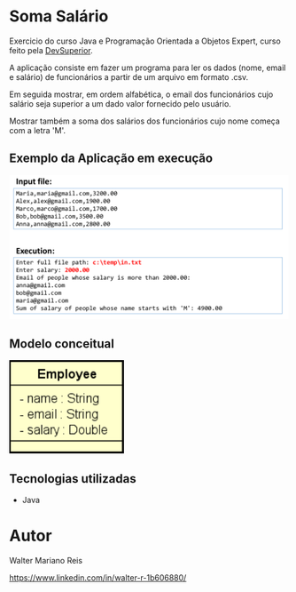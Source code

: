 # Soma Salário

Exercicio do curso Java e Programação Orientada a Objetos Expert, curso feito pela [DevSuperior](https://devsuperior.club/ "Site da DevSuperior"). 

A aplicação consiste em fazer um programa para ler os dados (nome, email e salário)
de funcionários a partir de um arquivo em formato .csv.

Em seguida mostrar, em ordem alfabética, o email dos
funcionários cujo salário seja superior a um dado valor
fornecido pelo usuário.

Mostrar também a soma dos salários dos funcionários cujo
nome começa com a letra 'M'.

## Exemplo da Aplicação em execução

![Exemplo](https://github.com/walterdevreis/soma-salario-java/blob/main/src/img/exemplo.png)

## Modelo conceitual
![Modelo Conceitual](https://github.com/walterdevreis/soma-salario-java/blob/main/src/img/modelo-conceitual.png)

## Tecnologias utilizadas
- Java

# Autor

Walter Mariano Reis

https://www.linkedin.com/in/walter-r-1b606880/


